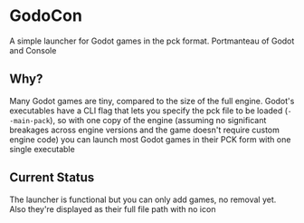 # GodoCon
A simple launcher for Godot games in the pck format. Portmanteau of Godot and Console

## Why?
Many Godot games are tiny, compared to the size of the full engine. Godot's executables have a CLI flag that lets you specify the pck file to be loaded (`--main-pack`), so with one copy of the engine (assuming no significant breakages across engine versions and the game doesn't require custom engine code) you can launch most Godot games in their PCK form with one single executable

## Current Status
The launcher is functional but you can only add games, no removal yet. Also they're displayed as their full file path with no icon